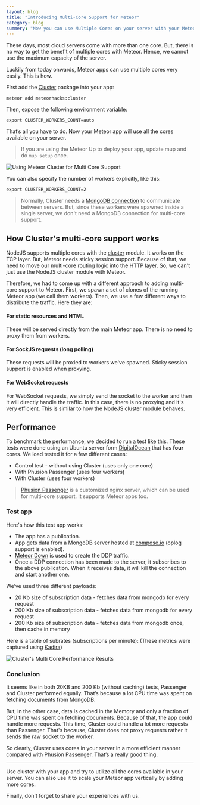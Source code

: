 ```yaml
---
layout: blog
title: "Introducing Multi-Core Support for Meteor"
category: blog
summery: "Now you can use Multiple Cores on your server with your Meteor app. You only need to add a package."
---
```


These days, most cloud servers come with more than one core. But, there is no way to get the benefit of multiple cores with Meteor. Hence, we cannot use the maximum capacity of the server. 

Luckily from today onwards, Meteor apps can use multiple cores very easily. This is how.

First add the [Cluster](https://github.com/meteorhacks/cluster) package into your app:

~~~shell
meteor add meteorhacks:cluster
~~~

Then, expose the following environment variable:

~~~shell
export CLUSTER_WORKERS_COUNT=auto
~~~


That’s all you have to do. Now your Meteor app will use all the cores available on your server.

> If you are using the Meteor Up to deploy your app, update mup and do `mup setup` once.

![Using Meteor Cluster for Multi Core Support](https://cldup.com/cezEImOavr.png)

You can also specify the number of workers explicitly, like this:

~~~shell
export CLUSTER_WORKERS_COUNT=2
~~~

> Normally, Cluster needs a [MongoDB connection](https://github.com/meteorhacks/cluster#getting-started) to communicate between servers. But, since these workers were spawned inside a single server, we don't need a MongoDB connection for multi-core support.

## How Cluster's multi-core support works 

NodeJS supports multiple cores with the [cluster](http://nodejs.org/api/cluster.html) module. It works on the TCP layer. But, Meteor needs sticky session support. Because of that, we need to move our multi-core routing logic into the HTTP layer. So, we can't just use the NodeJS cluster module with Meteor.

Therefore, we had to come up with a different approach to adding multi-core support to Meteor. First, we spawn a set of clones of the running Meteor app (we call them workers). Then, we use a few different ways to distribute the traffic. Here they are:

#### For static resources and HTML
These will be served directly from the main Meteor app. There is no need to proxy them from workers.

#### For SockJS requests (long polling)
These requests will be proxied to workers we've spawned. Sticky session support is enabled when proxying.

#### For WebSocket requests 
For WebSocket requests, we simply send the socket to the worker and then it will directly handle the traffic. In this case, there is no proxying and it's very efficient. This is similar to how the NodeJS cluster module behaves.

## Performance

To benchmark the performance, we decided to run a test like this. These tests were done using an Ubuntu server form [DigitalOcean](https://www.digitalocean.com/pricing/) that has **four** cores. We load tested it for a few different cases:

* Control test - without using Cluster (uses only one core)
* With Phusion Passenger (uses four workers)
* With Cluster (uses four workers)

> [Phusion Passenger](https://www.phusionpassenger.com/) is a customized nginx server, which can be used for multi-core support. It supports Meteor apps too.

### Test app

Here's how this test app works:

* The app has a publication.
* App gets data from a MongoDB server hosted at [compose.io](https://www.compose.io/) (oplog support is enabled).
* [Meteor Down](https://github.com/meteorhacks/meteor-down) is used to create the DDP traffic. 
* Once a DDP connection has been made to the server, it subscribes to the above publication.  When it receives data, it will kill the connection and start another one. 

We’ve used three different payloads:

* 20 Kb size of subscription data - fetches data from mongodb for every request
* 200 Kb size of subscription data - fetches data from mongodb for every request
* 200 Kb size of subscription data - fetches data from mongodb once, then cache in memory

Here is a table of subrates (subscriptions per minute): 
(These metrics were captured using [Kadira](https://kadira.io/))

![Cluster's Multi Core Performance Results](https://cldup.com/xe51fHH-5c.png)

### Conclusion
It seems like in both 20KB and 200 Kb (without caching) tests, Passenger and Cluster performed equally. That’s because a lot CPU time was spent on fetching documents from MongoDB.

But, in the other case, data is cached in the Memory and only a fraction of CPU time was spent on fetching documents. Because of that, the app could handle more requests. This time, Cluster could handle a lot more requests than Passenger. That's because, Cluster does not proxy requests rather it sends the raw socket to the worker.

So clearly, Cluster uses cores in your server in a more efficient manner compared with Phusion Passenger. That’s a really good thing. 

---

Use cluster with your app and try to utilize all the cores available in your server. You can also use it to scale your Meteor app vertically by adding more cores.

Finally, don't forget to share your experiences with us.





